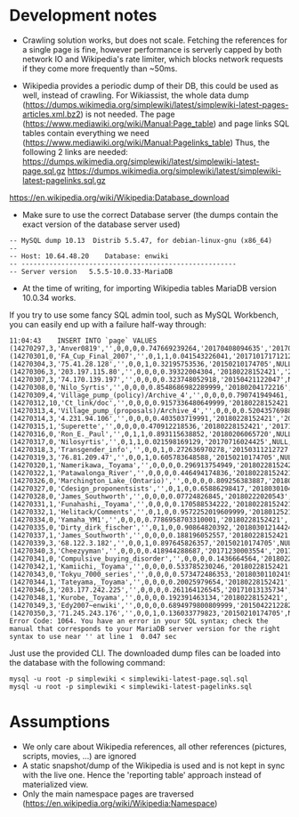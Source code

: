 # Development notes

- Crawling solution works, but does not scale. Fetching the references for a single page is fine, however performance
is serverly capped by both network IO and Wikipedia's rate limiter, which blocks network requests if they come more frequently than ~50ms.

- Wikipedia provides a periodic dump of their DB, this could be used as well, instead of crawling.
For Wikiassist, the whole data dump (https://dumps.wikimedia.org/simplewiki/latest/simplewiki-latest-pages-articles.xml.bz2) is not needed.
The page (https://www.mediawiki.org/wiki/Manual:Page_table) and page links SQL tables contain everything we need (https://www.mediawiki.org/wiki/Manual:Pagelinks_table)
Thus, the following 2 links are needed:
https://dumps.wikimedia.org/simplewiki/latest/simplewiki-latest-page.sql.gz
https://dumps.wikimedia.org/simplewiki/latest/simplewiki-latest-pagelinks.sql.gz

https://en.wikipedia.org/wiki/Wikipedia:Database_download

- Make sure to use the correct Database server (the dumps contain the exact version of the database server used)
```
-- MySQL dump 10.13  Distrib 5.5.47, for debian-linux-gnu (x86_64)
--
-- Host: 10.64.48.20    Database: enwiki
-- ------------------------------------------------------
-- Server version	5.5.5-10.0.33-MariaDB
```

- At the time of writing, for importing Wikipedia tables MariaDB version 10.0.34 works.

If you try to use some fancy SQL admin tool, such as MySQL Workbench, you can easily end up with a failure half-way through: 
```
11:04:43	INSERT INTO `page` VALUES (14270297,3,'Anver0819','',0,0,0,0.747669239264,'20170408094635','20170317210057',171840701,4030,'wikitext',NULL),(14270301,0,'FA_Cup_Final_2007','',0,1,1,0.041543226041,'20171017171212',NULL,171840100,31,'wikitext',NULL),(14270304,3,'75.41.28.128','',0,0,1,0.32195753536,'20150210174705',NULL,171840143,835,'wikitext',NULL),(14270306,3,'203.197.115.80','',0,0,0,0.39322004304,'20180228152421','20171208132750',708875480,6,'wikitext',NULL),(14270307,3,'74.170.139.197','',0,0,0,0.323748052918,'20150421122047',NULL,172396756,1898,'wikitext',NULL),(14270308,0,'Nilo_Syrtis','',0,0,0,0.8548686982289999,'20180204172216','20180121064046',790771762,2194,'wikitext',NULL),(14270309,4,'Village_pump_(policy)/Archive_4','',0,0,0,0.790741949461,'20180228152421','20180108195651',172655255,66249,'wikitext',NULL),(14270312,10,'Ct_link/doc','',0,0,0,0.9157336480649999,'20180228152421','20171208132630',729906857,2539,'wikitext',NULL),(14270313,4,'Village_pump_(proposals)/Archive_4','',0,0,0,0.520435769888,'20180214022031','20180108125010',390501345,75157,'wikitext',NULL),(14270314,3,'4.231.94.106','',0,0,0,0.403503719991,'20180228152421','20171208132913',708888271,6,'wikitext',NULL),(14270315,1,'Superette','',0,0,0,0.470912218536,'20180228152421','20171030072435',721514490,764,'wikitext',NULL),(14270316,0,'Ron_E._Paul','',0,1,1,0.893115638852,'20180206065720',NULL,171840228,22,'wikitext',NULL),(14270317,0,'Nilosyrtis','',0,1,1,0.021598169129,'20170716024425',NULL,171840253,25,'wikitext',NULL),(14270318,3,'Transgender_info','',0,0,1,0.272636970278,'20150311212727',NULL,171840256,2445,'wikitext',NULL),(14270319,3,'76.81.209.47','',0,0,1,0.605783648588,'20150210174705',NULL,171840265,1393,'wikitext',NULL),(14270320,1,'Namerikawa,_Toyama','',0,0,0,0.296913754949,'20180228152421','20171114121943',781776182,95,'wikitext',NULL),(14270322,1,'Patawalonga_River','',0,0,0,0.446494174836,'20180228152421','20180110053805',819586622,7043,'wikitext',NULL),(14270326,0,'Marchington_Lake_(Ontario)','',0,0,0,0.809256383887,'20180217152544','20171231052131',679455916,3812,'wikitext',NULL),(14270327,0,'Cdesign_proponentsists','',0,1,0,0.65886298417,'20180301042725',NULL,175177015,74,'wikitext',NULL),(14270328,0,'James_Southworth','',0,0,0,0.07724826845,'20180222020543','20180212005742',825197718,5152,'wikitext',NULL),(14270331,1,'Funahashi,_Toyama','',0,0,0,0.170588534222,'20180228152421','20171117030208',775690166,95,'wikitext',NULL),(14270332,1,'Helitack/Comments','',0,1,0,0.9572252019609999,'20180125211907','20160430220402',717987454,27,'wikitext',NULL),(14270334,0,'Yamaha_YM1','',0,0,0,0.7786958703310001,'20180228152421','20171206102502',755336899,1394,'wikitext',NULL),(14270335,0,'Dirty_dirk_fischer','',0,1,0,0.90864820392,'20180301214424',NULL,171862234,36,'wikitext',NULL),(14270337,1,'James_Southworth','',0,0,0,0.188196052557,'20180228152421','20171212082826',776014141,1278,'wikitext',NULL),(14270339,3,'68.122.3.182','',0,0,1,0.897645826357,'20150210174705',NULL,171840463,1516,'wikitext',NULL),(14270340,3,'Cheezyyman','',0,0,0,0.418944288687,'20171230003554','20170319184241',422260493,10731,'wikitext',NULL),(14270341,0,'Compulsive_buying_disorder','',0,0,0,0.1436664564,'20180228152421','20180209035729',812723578,17232,'wikitext',NULL),(14270342,1,'Kamiichi,_Toyama','',0,0,0,0.533785230246,'20180228152421','20171117031205',775690462,95,'wikitext',NULL),(14270343,0,'Tokyu_7000_series','',0,0,0,0.573472486353,'20180301102419','20180217163740',818681511,5048,'wikitext',NULL),(14270344,1,'Tateyama,_Toyama','',0,0,0,0.20025979654,'20180228152421','20171117031205',775690716,95,'wikitext',NULL),(14270346,3,'203.177.242.225','',0,0,0,0.261164126545,'20171013135734','20170412115400',374806308,5691,'wikitext',NULL),(14270348,1,'Kurobe,_Toyama','',0,0,0,0.192391463134,'20180228152421','20171117030741',778878493,96,'wikitext',NULL),(14270349,3,'Edy2007~enwiki','',0,0,0,0.6894979800809999,'20150422122821','20170412115305',658297993,5490,'wikitext',NULL),(14270350,3,'71.245.243.176','',0,0,1,0.136033779823,'20150210174705',NULL,171840610,697,'wik...	Error Code: 1064. You have an error in your SQL syntax; check the manual that corresponds to your MariaDB server version for the right syntax to use near '' at line 1	0.047 sec
```

Just use the provided CLI. The downloaded dump files can be loaded into the database with the following command:
```
mysql -u root -p simplewiki < simplewiki-latest-page.sql.sql
mysql -u root -p simplewiki < simplewiki-latest-pagelinks.sql
```

# Assumptions
- We only care about Wikipedia references, all other references (pictures, scripts, movies, ...) are ignored
- A static snapshot/dump of the Wikipedia is used and is not kept in sync with the live one. Hence the 'reporting table' approach instead of materialized view.
- Only the main namespace pages are traversed (https://en.wikipedia.org/wiki/Wikipedia:Namespace) 